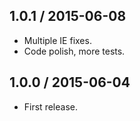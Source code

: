 1.0.1 / 2015-06-08
------------------

- Multiple IE fixes.
- Code polish, more tests.


1.0.0 / 2015-06-04
------------------

- First release.
